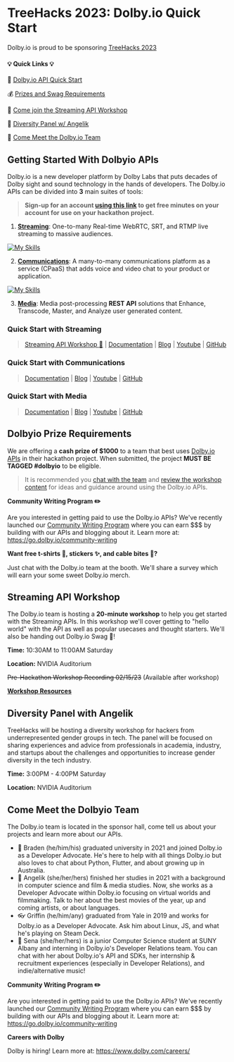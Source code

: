 # TreeHacks 2023: Dolby.io Quick Start

Dolby.io is proud to be sponsoring [TreeHacks 2023](https://www.treehacks.com/)

#### :bulb: **Quick Links** :bulb:
:hammer: [Dolby.io API Quick Start](https://github.com/dolbyio-samples/hackathon-quick-start/blob/main/TreeHacks2023/TreeHacks2023.md#getting-started-with-dolbyio-apis)

:moneybag: [Prizes and Swag Requirements](https://github.com/dolbyio-samples/hackathon-quick-start/blob/main/TreeHacks2023/TreeHacks2023.md#dolbyio-prize-requirements) 

:raising_hand: [Come join the Streaming API Workshop](https://github.com/dolbyio-samples/hackathon-quick-start/blob/main/TreeHacks2023/TreeHacks2023.md#streaming-api-workshop) 

:microphone: [Diversity Panel w/ Angelik](https://github.com/dolbyio-samples/hackathon-quick-start/blob/main/TreeHacks2023/TreeHacks2023.md#diversity-panel-with-angelik) 

:eyes: [Come Meet the Dolby.io Team](https://github.com/dolbyio-samples/hackathon-quick-start/blob/main/TreeHacks2023/TreeHacks2023.md#come-meet-the-dolbyio-team) 


## Getting Started With Dolbyio APIs
Dolby.io is a new developer platform by Dolby Labs that puts decades of Dolby sight and sound technology in the hands of developers. The Dolby.io APIs can be divided into **3** main suites of tools:

> **Sign-up for an account [using this link](https://bit.ly/dolbyio-at-treehacks) to get free minutes on your account for use on your hackathon project.**

1. **[Streaming](https://docs.dolby.io/streaming-apis/docs/client-sdks)**: One-to-many Real-time WebRTC, SRT, and RTMP live streaming to massive audiences.

[![My Skills](https://skillicons.dev/icons?i=js,react,swift,java,flutter,dotnet,linux,mac,unreal,unity&perline=15)](https://docs.dolby.io/streaming-apis/docs/client-sdks)

2. **[Communications](https://docs.dolby.io/communications-apis/docs)**: A many-to-many communications platform as a service (CPaaS) that adds voice and video chat to your product or application.

[![My Skills](https://skillicons.dev/icons?i=js,react,swift,java,flutter,cpp,dotnet,linux,mac,unreal,unity&perline=15)](https://docs.dolby.io/communications-apis/docs)

3. **[Media](https://docs.dolby.io/media-apis/docs)**: Media post-processing **REST API** solutions that Enhance, Transcode, Master, and Analyze user generated content.


### Quick Start with Streaming 
> [Streaming API Workshop :raising_hand:](https://github.com/dolbyio-samples/hackathon-quick-start/blob/main/TreeHacks2023/TreeHacks2023.md#streaming-api-workshop) | [Documentation](https://docs.dolby.io/streaming-apis/docs/client-sdks) | [Blog](https://dolby.io/blog/category/streaming/) | [Youtube](https://www.youtube.com/@DolbyIO) | [GitHub](https://github.com/dolbyio-samples)

### Quick Start with Communications 
> [Documentation](https://docs.dolby.io/communications-apis/docs) | [Blog](https://dolby.io/blog/category/communications/) | [Youtube](https://www.youtube.com/@DolbyIO) | [GitHub](https://github.com/dolbyio-samples)

### Quick Start with Media 
> [Documentation](https://docs.dolby.io/media-apis/docs) | [Blog](https://dolby.io/blog/category/media/) | [Youtube](https://www.youtube.com/@DolbyIO) | [GitHub](https://github.com/dolbyio-samples)


## Dolbyio Prize Requirements
We are offering a **cash prize of $1000** to a team that best uses [Dolby.io APIs](https://github.com/dolbyio-samples/hackathon-quick-start/blob/main/TreeHacks2023/TreeHacks2023.md#getting-started-with-dolbyio-apis) in their hackathon project.
When submitted, the project **MUST BE TAGGED #dolbyio** to be eligible.

> It is recommended you [chat with the team](https://github.com/dolbyio-samples/hackathon-quick-start/blob/main/TreeHacks2023/TreeHacks2023.md#come-meet-the-dolbyio-team) and [review the workshop content](https://github.com/dolbyio-samples/hackathon-quick-start/blob/main/TreeHacks2023/TreeHacks2023.md#streaming-api-workshop) for ideas and guidance around using the Dolby.io APIs.


**Community Writing Program :pencil2:**

Are you interested in getting paid to use the Dolby.io APIs? We've recently launched our [Community Writing Program](https://go.dolby.io/community-writing) where you can earn $$$ by building with our APIs and blogging about it. Learn more at: https://go.dolby.io/community-writing

**Want free t-shirts :shirt:, stickers :sparkles:, and cable bites :electric_plug:?**

Just chat with the Dolby.io team at the booth. We'll share a survey which will earn your some sweet Dolby.io merch. 



## Streaming API Workshop

The Dolby.io team is hosting a **20-minute workshop** to help you get started with the Streaming APIs. In this workshop we'll cover getting to "hello world" with the API as well as popular usecases and thought starters. We'll also be handing out Dolby.io Swag :shirt:!

**Time:** 10:30AM to 11:00AM Saturday 

**Location:** NVIDIA Auditorium

~~Pre-Hackathon Workshop Recording 02/15/23~~ (Available after workshop)

**[Workshop Resources](https://github.com/dolbyio-samples/workshop-streaming-apis-getting-started)**



## Diversity Panel with Angelik
TreeHacks will be hosting a diversity workshop for hackers from underrepresented gender groups in tech. The panel will be focused on sharing experiences and advice from professionals in academia, industry, and startups about the challenges and opportunities to increase gender diversity in the tech industry. 

**Time:** 3:00PM - 4:00PM Saturday

**Location:** NVIDIA Auditorium


## Come Meet the Dolbyio Team
The Dolby.io team is located in the sponsor hall, come tell us about your projects and learn more about our APIs.
- 🏃 Braden (he/him/his) graduated university in 2021 and joined Dolby.io as a Developer Advocate. He's here to help with all things Dolby.io but also loves to chat about Python, Flutter, and about growing up in Australia.
- 🎥 Angelik (she/her/hers) finished her studies in 2021 with a background in computer science and film & media studies. Now, she works as a Developer Advocate within Dolby.io focusing on virtual worlds and filmmaking. Talk to her about the best movies of the year, up and coming artists, or about languages. 
- 👓 Griffin (he/him/any) graduated from Yale in 2019 and works for Dolby.io as a Developer Advocate. Ask him about Linux, JS, and what he's playing on Steam Deck.
- 🌝 Sena (she/her/hers) is a junior Computer Science student at SUNY Albany and interning in Dolby.io's Developer Relations team. You can chat with her about Dolby.io's API and SDKs, her internship & recruitment experiences (especially in Developer Relations), and indie/alternative music!

**Community Writing Program :pencil2:**

Are you interested in getting paid to use the Dolby.io APIs? We've recently launched our [Community Writing Program](https://go.dolby.io/community-writing) where you can earn $$$ by building with our APIs and blogging about it. Learn more at: https://go.dolby.io/community-writing

**Careers with Dolby**

Dolby is hiring! Learn more at: https://www.dolby.com/careers/
